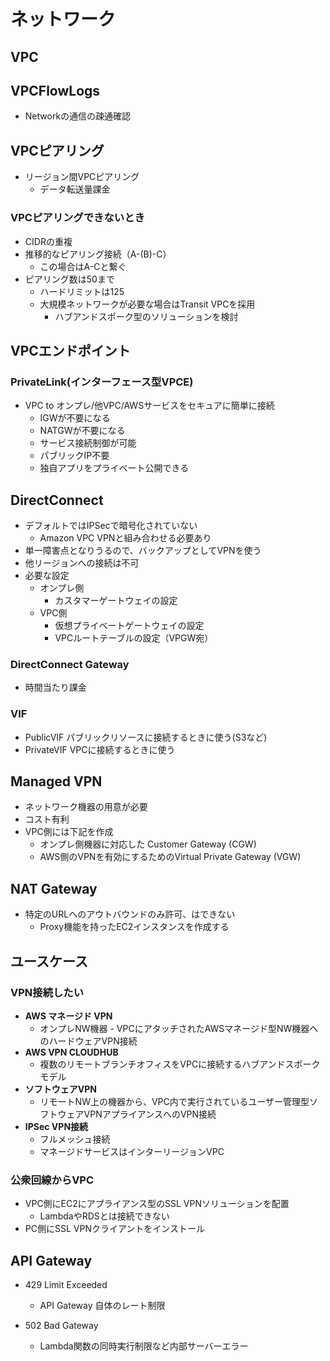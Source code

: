 # ネットワーク

## VPC

## VPCFlowLogs

- Networkの通信の疎通確認

## VPCピアリング

- リージョン間VPCピアリング
  - データ転送量課金

### VPCピアリングできないとき

- CIDRの重複
- 推移的なピアリング接続（A-(B)-C）
  - この場合はA-Cと繋ぐ
- ピアリング数は50まで
  - ハードリミットは125
  - 大規模ネットワークが必要な場合はTransit VPCを採用
    - ハブアンドスポーク型のソリューションを検討

## VPCエンドポイント

### PrivateLink(インターフェース型VPCE)

- VPC to オンプレ/他VPC/AWSサービスをセキュアに簡単に接続
  - IGWが不要になる
  - NATGWが不要になる
  - サービス接続制御が可能
  - パブリックIP不要
  - 独自アプリをプライベート公開できる

## DirectConnect

- デフォルトではIPSecで暗号化されていない
  - Amazon VPC VPNと組み合わせる必要あり
- 単一障害点となりうるので、バックアップとしてVPNを使う
- 他リージョンへの接続は不可
- 必要な設定
  - オンプレ側
    - カスタマーゲートウェイの設定
  - VPC側
    - 仮想プライベートゲートウェイの設定
    - VPCルートテーブルの設定（VPGW宛）

### DirectConnect Gateway

- 時間当たり課金

### VIF

- PublicVIF パブリックリソースに接続するときに使う(S3など)
- PrivateVIF VPCに接続するときに使う

## Managed VPN

- ネットワーク機器の用意が必要
- コスト有利
- VPC側には下記を作成
  - オンプレ側機器に対応した Customer Gateway (CGW)
  - AWS側のVPNを有効にするためのVirtual Private Gateway (VGW)

## NAT Gateway

- 特定のURLへのアウトバウンドのみ許可、はできない
  - Proxy機能を持ったEC2インスタンスを作成する

## ユースケース

### VPN接続したい

- **AWS マネージド VPN**
  - オンプレNW機器 - VPCにアタッチされたAWSマネージド型NW機器へのハードウェアVPN接続
- **AWS VPN CLOUDHUB**
  - 複数のリモートブランチオフィスをVPCに接続するハブアンドスポークモデル
- **ソフトウェアVPN**
  - リモートNW上の機器から、VPC内で実行されているユーザー管理型ソフトウェアVPNアプライアンスへのVPN接続
- **IPSec VPN接続**
  - フルメッシュ接続
  - マネージドサービスはインターリージョンVPC

### 公衆回線からVPC

- VPC側にEC2にアプライアンス型のSSL VPNソリューションを配置
  - LambdaやRDSとは接続できない
- PC側にSSL VPNクライアントをインストール


## API Gateway

- 429 Limit Exceeded
  - API Gateway 自体のレート制限

- 502 Bad Gateway
  - Lambda関数の同時実行制限など内部サーバーエラー
